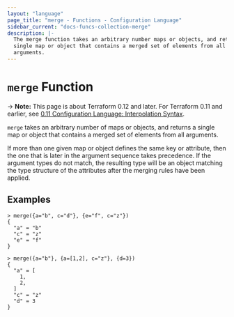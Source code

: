 ```yaml
---
layout: "language"
page_title: "merge - Functions - Configuration Language"
sidebar_current: "docs-funcs-collection-merge"
description: |-
  The merge function takes an arbitrary number maps or objects, and returns a
  single map or object that contains a merged set of elements from all
  arguments.
---
```


# `merge` Function

-> **Note:** This page is about Terraform 0.12 and later. For Terraform 0.11 and
earlier, see
[0.11 Configuration Language: Interpolation Syntax](../../configuration-0-11/interpolation.html).

`merge` takes an arbitrary number of maps or objects, and returns a single map
or object that contains a merged set of elements from all arguments. 

If more than one given map or object defines the same key or attribute, then
the one that is later in the argument sequence takes precedence. If the
argument types do not match, the resulting type will be an object matching the
type structure of the attributes after the merging rules have been applied.

## Examples

```
> merge({a="b", c="d"}, {e="f", c="z"})
{
  "a" = "b"
  "c" = "z"
  "e" = "f"
}
```

```
> merge({a="b"}, {a=[1,2], c="z"}, {d=3})
{
  "a" = [
    1,
    2,
  ]
  "c" = "z"
  "d" = 3
}
```

